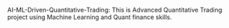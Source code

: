 AI-ML-Driven-Quantitative-Trading: This is Advanced Quantitative Trading project using Machine Learning and Quant finance skills. 
